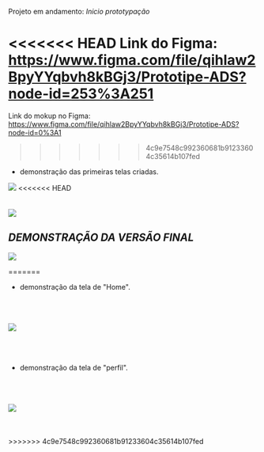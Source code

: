 Projeto em andamento:  *Inicio prototypação*

<<<<<<< HEAD
Link do Figma: https://www.figma.com/file/qihlaw2BpyYYqbvh8kBGj3/Prototipe-ADS?node-id=253%3A251
=======
Link do mokup no Figma: https://www.figma.com/file/qihlaw2BpyYYqbvh8kBGj3/Prototipe-ADS?node-id=0%3A1
>>>>>>> 4c9e7548c992360681b91233604c35614b107fed

- demonstração das primeiras telas criadas.

<img src ="image/demonstracao_inicio2.gif">
<<<<<<< HEAD
<br>
<br>
<br>
<img src ="image\todas as telas_versão final.png">



*DEMONSTRAÇÃO DA VERSÃO FINAL*
--

<img src ="image\projetinho fim.gif">


=======
- demonstração da tela de "Home".
<br></br>
<br></br>
<img src ="image/home.png">
<br></br>
<br></br>


- demonstração da tela de "perfil".
<br></br>
<br></br>
<img src ="image/TeladePerfil.png">
<br></br>
<br></br>
>>>>>>> 4c9e7548c992360681b91233604c35614b107fed

